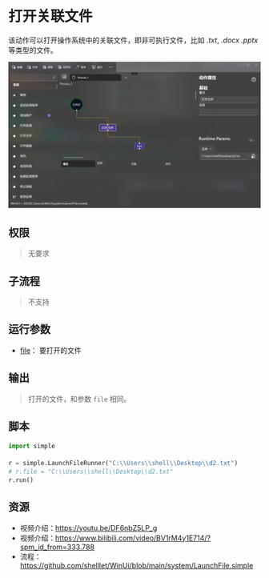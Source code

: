 # 打开关联文件 
该动作可以打开操作系统中的关联文件，即非可执行文件，比如 *.txt*, *.docx* *.pptx* 等类型的文件。

![LaunchFile](./images/02.png ':size=90%')


## 权限
> 无要求

## 子流程

> 不支持


## 运行参数

* [file](../../types/Path.md)： 要打开的文件

## 输出

> 打开的文件，和参数 `file` 相同。

## 脚本

```python
import simple

r = simple.LaunchFileRunner("C:\\Users\\shell\\Desktop\\d2.txt")
# r.file = "C:\\Users\\shell\\Desktop\\d2.txt"
r.run()

```

## 资源

* 视频介绍：https://youtu.be/DF6nbZ5LP_g
* 视频介绍：https://www.bilibili.com/video/BV1rM4y1E714/?spm_id_from=333.788
* 流程：https://github.com/shelllet/WinUi/blob/main/system/LaunchFile.simple